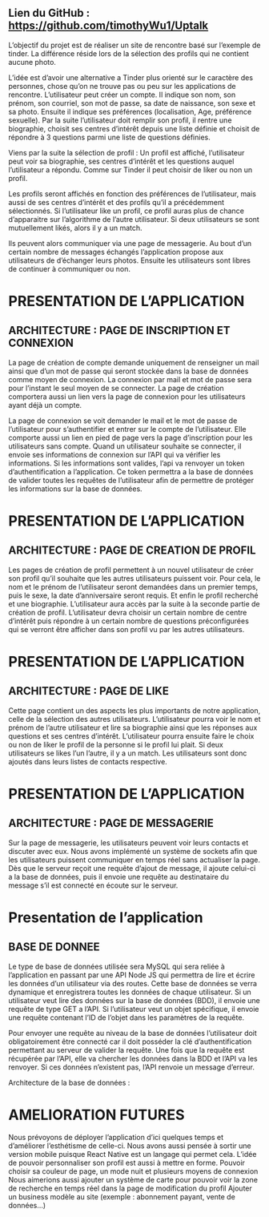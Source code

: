 ## Lien du GitHub : https://github.com/timothyWu1/Uptalk
L’objectif du projet est de réaliser un site de rencontre basé sur l’exemple de tinder. La différence réside lors de la sélection des profils qui ne contient aucune photo.

L’idée est d’avoir une alternative a Tinder plus orienté sur le caractère des personnes, chose qu’on ne trouve pas ou peu sur les applications de rencontre.
L’utilisateur peut créer un compte. Il indique son nom, son prénom, son courriel, son mot de passe, sa date de naissance, son sexe et sa photo.
Ensuite il indique ses préférences (localisation, Age, préférence sexuelle).
Par la suite l’utilisateur doit remplir son profil, il rentre une biographie, choisit ses centres d’intérêt depuis une liste définie et choisit de répondre à 3 questions parmi une liste de questions définies.

Viens par la suite la sélection de profil :
Un profil est affiché, l’utilisateur peut voir sa biographie, ses centres d’intérêt et les questions auquel l’utilisateur a répondu.
Comme sur Tinder il peut choisir de liker ou non un profil.

Les profils seront affichés en fonction des préférences de l’utilisateur, mais aussi de ses centres d’intérêt et des profils qu’il a précédemment sélectionnés.
Si l’utilisateur like un profil, ce profil auras plus de chance d’apparaitre sur l’algorithme de l’autre utilisateur.
Si deux utilisateurs se sont mutuellement likés, alors il y a un match.

Ils peuvent alors communiquer via une page de messagerie.
Au bout d’un certain nombre de messages échangés l’application propose aux utilisateurs de d’échanger leurs photos.
Ensuite les utilisateurs sont libres de continuer à communiquer ou non.


# PRESENTATION DE L’APPLICATION
## ARCHITECTURE : PAGE DE INSCRIPTION ET CONNEXION
La page de création de compte demande uniquement de renseigner un mail ainsi que d’un mot de passe qui seront stockée dans la base de données comme moyen de connexion. La connexion par mail et mot de passe sera pour l’instant le seul moyen de se connecter. La page de création comportera aussi un lien vers la page de connexion pour les utilisateurs ayant déjà un compte.

La page de connexion se voit demander le mail et le mot de passe de l’utilisateur pour s’authentifier et entrer sur le compte de l’utilisateur. Elle comporte aussi un lien en pied de page vers la page d’inscription pour les utilisateurs sans compte. Quand un utilisateur souhaite se connecter, il envoie ses informations de connexion sur l’API qui va vérifier les informations. Si les informations sont valides, l’api va renvoyer un token d’authentification a l’application. Ce token permettra a la base de données de valider toutes les requêtes de l’utilisateur afin de permettre de protéger les informations sur la base de données.

# PRESENTATION DE L’APPLICATION
## ARCHITECTURE : PAGE DE CREATION DE PROFIL

Les pages de création de profil permettent à un nouvel utilisateur de créer son profil qu’il souhaite que les autres utilisateurs puissent voir. Pour cela, le nom et le prénom de l’utilisateur seront demandées dans un premier temps, puis le sexe, la date d’anniversaire seront requis. Et enfin le profil recherché et une biographie.
L’utilisateur aura accès par la suite à la seconde partie de création de profil. L’utilisateur devra choisir un certain nombre de centre d’intérêt puis répondre à un certain nombre de questions préconfigurées qui se verront être afficher dans son profil vu par les autres utilisateurs.
  


# PRESENTATION DE L’APPLICATION
## ARCHITECTURE : PAGE DE LIKE
Cette page contient un des aspects les plus importants de notre application, celle de la sélection des autres utilisateurs. L’utilisateur pourra voir le nom et prénom de l’autre utilisateur et lire sa biographie ainsi que les réponses aux questions et ses centres d’intérêt. L’utilisateur pourra ensuite faire le choix ou non de liker le profil de la personne si le profil lui plait.
Si deux utilisateurs se likes l’un l’autre, il y a un match. Les utilisateurs sont donc ajoutés dans leurs listes de contacts respective.

# PRESENTATION DE L’APPLICATION
## ARCHITECTURE : PAGE DE MESSAGERIE
Sur la page de messagerie, les utilisateurs peuvent voir leurs contacts et discuter avec eux.
Nous avons implémenté un système de sockets afin que les utilisateurs puissent communiquer en temps réel sans actualiser la page. Dès que le serveur reçoit une requête d’ajout de message, il ajoute celui-ci a la base de données, puis il envoie une requête au destinataire du message s’il est connecté en écoute sur le serveur.

# Presentation de l’application
## BASE DE DONNEE
Le type de base de données utilisée sera MySQL qui sera reliée à l’application en passant par une API Node JS qui permettra de lire et écrire les données d’un utilisateur via des routes. Cette base de données se verra dynamique et enregistrera toutes les données de chaque utilisateur.
Si un utilisateur veut lire des données sur la base de données (BDD), il envoie une requête de type GET a l’API. Si l’utilisateur veut un objet spécifique, il envoie une requête contenant l’ID de l’objet dans les paramètres de la requête.

Pour envoyer une requête au niveau de la base de données l’utilisateur doit obligatoirement être connecté car il doit posséder la clé d’authentification permettant au serveur de valider la requête.
Une fois que la requête est récupérée par l’API, elle va chercher les données dans la BDD et l’API va les renvoyer. Si ces données n’existent pas, l’API renvoie un message d’erreur.

Architecture de la base de données :

# AMELIORATION FUTURES

Nous prévoyons de déployer l’application d’ici quelques temps et d’améliorer l’esthétisme de celle-ci.
Nous avons aussi pensée à sortir une version mobile puisque React Native est un langage qui permet cela.
L’idée de pouvoir personnaliser son profil est aussi à mettre en forme. Pouvoir choisir sa couleur de page, un mode nuit et plusieurs moyens de connexion
Nous aimerions aussi ajouter un système de carte pour pouvoir voir la zone de recherche en temps réel dans la page de modification du profil
Ajouter un business modèle au site (exemple : abonnement payant, vente de données…)

